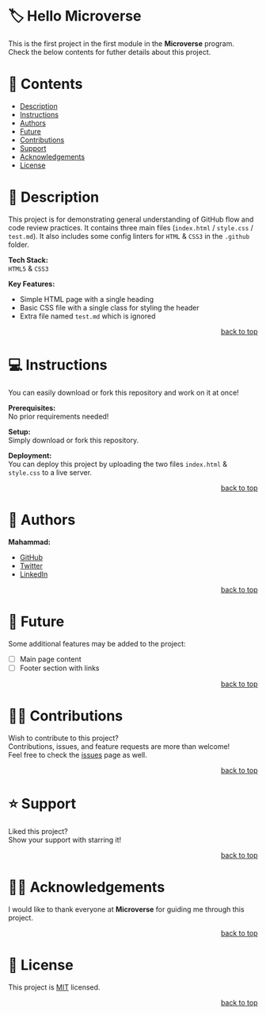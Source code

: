 <a name="title"></a>

<!-- TITLE -->

# 🏷️ Hello Microverse

This is the first project in the first module in the **Microverse** program.
<br/>
Check the below contents for futher details about this project.

<!-- CONTENTS -->

# 📗 Contents

- [Description](#description)
- [Instructions](#instructions)
- [Authors](#authors)
- [Future](#future)
- [Contributions](#contributions)
- [Support](#support)
- [Acknowledgements](#acknowledgements)
- [License](#license)

<!-- DESCRIPTION -->

<a name="description"></a>

# 📖 Description

This project is for demonstrating general understanding of GitHub flow and code review practices. It contains three main files (`index.html` / `style.css` / `test.md`).
It also includes some config linters for `HTML` & `CSS3` in the `.github` folder. 

**Tech Stack:**
<br/>
`HTML5` & `CSS3`

**Key Features:**
- Simple HTML page with a single heading
- Basic CSS file with a single class for styling the header
- Extra file named `test.md` which is ignored

<p align="right"><a href="#title">back to top</a></p>

<!-- INSTRUCTIONS -->

<a name="instructions"></a>

# 💻 Instructions

You can easily download or fork this repository and work on it at once!

**Prerequisites:**
<br/>
No prior requirements needed!

**Setup:**
<br/>
Simply download or fork this repository.

**Deployment:**
<br/>
You can deploy this project by uploading the two files `index.html` & `style.css` to a live server.

<p align="right"><a href="#title">back to top</a></p>

<!-- AUTHORS -->

<a name="authors"></a>

# 👥 Authors

**Mahammad:**
- [GitHub](https://github.com/mahammad-mostafa)
- [Twitter](https://twitter.com/mahammad_mostfa)
- [LinkedIn](https://linkedin.com/in/mahammad-mostafa)

<p align="right"><a href="#title">back to top</a></p>

<!-- FUTURE -->

<a name="future"></a>

# 🔭 Future

Some additional features may be added to the project:

- [ ] Main page content
- [ ] Footer section with links

<p align="right"><a href="#title">back to top</a></p>

<!-- CONTRIBUTIONS -->

<a name="contributions"></a>

# 🤝🏻 Contributions

Wish to contribute to this project?
<br/>
Contributions, issues, and feature requests are more than welcome!
<br/>
Feel free to check the [issues](../../issues) page as well.

<p align="right"><a href="#title">back to top</a></p>

<!-- SUPPORT -->

<a name="support"></a>

# ⭐️ Support

Liked this project?
<br/>
Show your support with starring it!

<p align="right"><a href="#title">back to top</a></p>

<!-- ACKNOWLEDGEMENTS -->

<a name="acknowledgements"></a>

# 🙏🏻 Acknowledgements

I would like to thank everyone at **Microverse** for guiding me through this project.

<p align="right"><a href="#title">back to top</a></p>

<!-- LICENSE -->

<a name="license"></a>

# 📝 License

This project is [MIT](LICENSE.md) licensed.

<p align="right"><a href="#title">back to top</a></p>